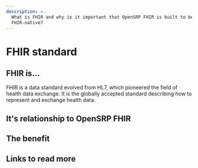 ```yaml
---
description: >-
  What is FHIR and why is it important that OpenSRP FHIR is built to be
  FHIR-native?
---
```


# FHIR standard

## FHIR is...

FHIR is a data standard evolved from HL7, which pioneered the field of health data exchange. It is the globally accepted standard describing how to represent and exchange health data.

## It's relationship to OpenSRP FHIR

## The benefit

## Links to read more

